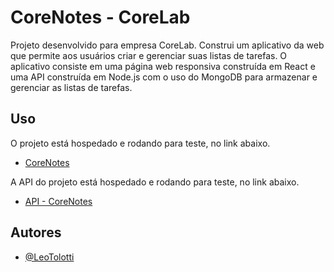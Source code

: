 # CoreNotes - CoreLab

Projeto desenvolvido para empresa CoreLab.
Construi um aplicativo da web que permite aos usuários criar e gerenciar suas listas de tarefas.
O aplicativo consiste em uma página web responsiva construída em React e uma API construída em Node.js com o uso do MongoDB para armazenar e gerenciar as listas de tarefas.

## Uso

O projeto está hospedado e rodando para teste, no link abaixo.

- [CoreNotes](https://todolistcorelab.netlify.app/)

A API do projeto está hospedado e rodando para teste, no link abaixo.

- [API - CoreNotes](https://corelab-api-challenge-h8ne6b9fo-leotolotti.vercel.app/tarefas)

## Autores

- [@LeoTolotti](https://github.com/LeoTolotti)
